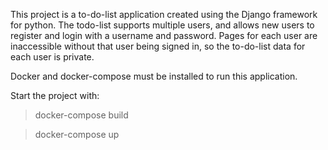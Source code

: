 This project is a to-do-list application created using the Django framework for python. The todo-list supports multiple users, and allows new users to register and login with a username and password. Pages for each user are inaccessible without that user being signed in, so the to-do-list data for each user is private.

Docker and docker-compose must be installed to run this application.

Start the project with:

> docker-compose build

> docker-compose up

